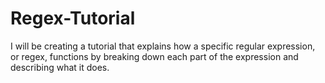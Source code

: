 # Regex-Tutorial
I will be creating a tutorial that explains how a specific regular expression, or regex, functions by breaking down each part of the expression and describing what it does.
